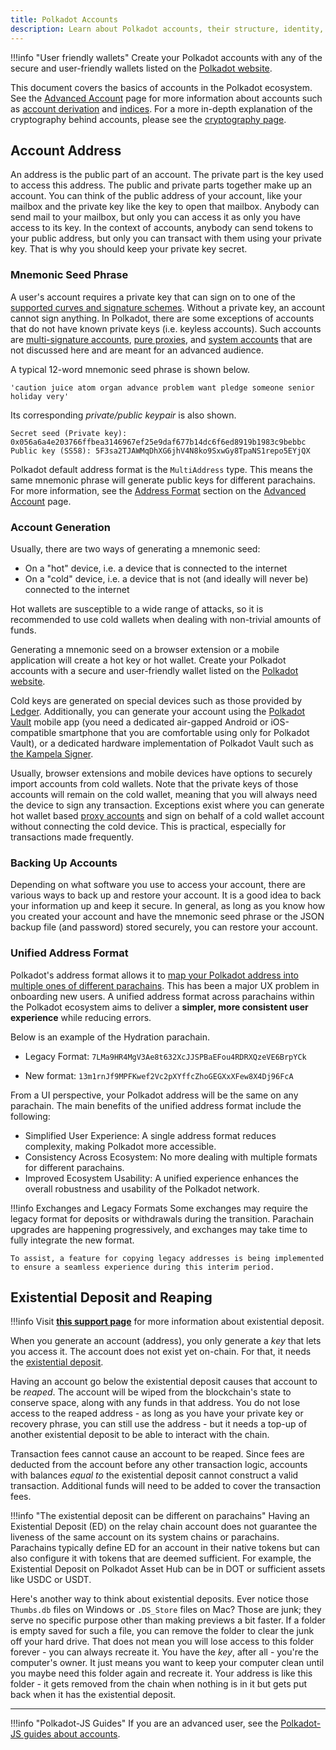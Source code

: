 ```yaml
---
title: Polkadot Accounts
description: Learn about Polkadot accounts, their structure, identity, and how to manage them effectively.
---
```


!!!info "User friendly wallets"
    Create your Polkadot accounts with any of the secure and user-friendly wallets listed on the [Polkadot website](https://www.polkadot.network/ecosystem/wallets/).

This document covers the basics of accounts in the Polkadot ecosystem. See the
[Advanced Account](./learn-account-advanced.md) page for more information about accounts such as
[account derivation](./learn-account-advanced.md#derivation-paths) and
[indices](./learn-account-advanced.md#indices). For a more in-depth explanation of the cryptography
behind accounts, please see the [cryptography page](learn-cryptography.md).

## Account Address

An address is the public part of an account. The private part is the key used to access this
address. The public and private parts together make up an account. You can think of the public
address of your account, like your mailbox and the private key like the key to open that mailbox.
Anybody can send mail to your mailbox, but only you can access it as only you have access to its
key. In the context of accounts, anybody can send tokens to your public address, but only you can
transact with them using your private key. That is why you should keep your private key secret.

### Mnemonic Seed Phrase

A user's account requires a private key that can sign on to one of the
[supported curves and signature schemes](./learn-cryptography.md#session-keys). Without a
private key, an account cannot sign anything. In Polkadot, there are some exceptions of accounts
that do not have known private keys (i.e. keyless accounts). Such accounts are
[multi-signature accounts](./learn-account-multisig.md),
[pure proxies](./learn-proxies-pure.md), and
[system accounts](./learn-account-advanced.md#system-accounts) that are not discussed here and are
meant for an advanced audience.

A typical 12-word mnemonic seed phrase is shown below.

```
'caution juice atom organ advance problem want pledge someone senior holiday very'
```

Its corresponding _private/public keypair_ is also shown.

```
Secret seed (Private key): 0x056a6a4e203766ffbea3146967ef25e9daf677b14dc6f6ed8919b1983c9bebbc
Public key (SS58): 5F3sa2TJAWMqDhXG6jhV4N8ko9SxwGy8TpaNS1repo5EYjQX
```

Polkadot default address format is the `MultiAddress` type. This means the same mnemonic phrase will
generate public keys for different parachains. For more information, see the
[Address Format](./learn-account-advanced.md#address-format) section on the
[Advanced Account](./learn-account-advanced.md) page.

### Account Generation

Usually, there are two ways of generating a mnemonic seed:

- On a "hot" device, i.e. a device that is connected to the internet
- On a "cold" device, i.e. a device that is not (and ideally will never be) connected to the
  internet

Hot wallets are susceptible to a wide range of attacks, so it is recommended to use cold wallets
when dealing with non-trivial amounts of funds.

Generating a mnemonic seed on a browser extension or a mobile application will create a hot key or
hot wallet. Create your Polkadot accounts with a secure and user-friendly wallet listed on the
[Polkadot website](https://www.polkadot.network/ecosystem/wallets/).

Cold keys are generated on special devices such as those provided by [Ledger](../general/ledger.md).
Additionally, you can generate your account using the [Polkadot Vault](../general/polkadot-vault.md)
mobile app (you need a dedicated air-gapped Android or iOS-compatible smartphone that you are
comfortable using only for Polkadot Vault), or a dedicated hardware implementation of Polkadot Vault
such as [the Kampela Signer](https://www.kampe.la/).

Usually, browser extensions and mobile devices have options to securely import accounts from cold
wallets. Note that the private keys of those accounts will remain on the cold wallet, meaning that
you will always need the device to sign any transaction. Exceptions exist where you can generate hot
wallet based [proxy accounts](./learn-proxies.md) and sign on behalf of a cold wallet account
without connecting the cold device. This is practical, especially for transactions made frequently.

### Backing Up Accounts

Depending on what software you use to access your account, there are various ways to back up and
restore your account. It is a good idea to back your information up and keep it secure. In general,
as long as you know how you created your account and have the mnemonic seed phrase or the JSON
backup file (and password) stored securely, you can restore your account.

### Unified Address Format

Polkadot's address format allows it to
[map your Polkadot address into multiple ones of different parachains](./learn-account-advanced.md#address-format).
This has been a major UX problem in onboarding new users. A unified address format across parachains
within the Polkadot ecosystem aims to deliver a **simpler, more consistent user experience** while
reducing errors.

Below is an example of the Hydration parachain.

- Legacy Format: `7LMa9HR4MgV3Ae8t632XcJJSPBaEFou4RDRXQzeVE6BrpYCk`

- New format: `13m1rnJf9MPFKwef2Vc2pXYffcZhoGEGXxXFew8X4Dj96FcA`

From a UI perspective, your Polkadot address will be the same on any parachain. The main benefits of
the unified address format include the following:

- Simplified User Experience: A single address format reduces complexity, making Polkadot more
  accessible.
- Consistency Across Ecosystem: No more dealing with multiple formats for different parachains.
- Improved Ecosystem Usability: A unified experience enhances the overall robustness and usability
  of the Polkadot network.

!!!info Exchanges and Legacy Formats
    Some exchanges may require the legacy format for deposits or withdrawals during the transition.
    Parachain upgrades are happening progressively, and exchanges may take time to fully integrate the
    new format.

    To assist, a feature for copying legacy addresses is being implemented to ensure a seamless experience during this interim period.

## Existential Deposit and Reaping

!!!info
    Visit [**this support page**](https://support.polkadot.network/support/solutions/articles/65000168651-what-is-the-existential-deposit-) for more information about existential deposit.

When you generate an account (address), you only generate a _key_ that lets you access it. The
account does not exist yet on-chain. For that, it needs the
[existential deposit](../general/chain-state-values.md).

Having an account go below the existential deposit causes that account to be _reaped_. The account
will be wiped from the blockchain's state to conserve space, along with any funds in that address.
You do not lose access to the reaped address - as long as you have your private key or recovery
phrase, you can still use the address - but it needs a top-up of another existential deposit to be
able to interact with the chain.

Transaction fees cannot cause an account to be reaped. Since fees are deducted from the account
before any other transaction logic, accounts with balances _equal to_ the existential deposit cannot
construct a valid transaction. Additional funds will need to be added to cover the transaction fees.

!!!info "The existential deposit can be different on parachains"
    Having an Existential Deposit (ED) on the relay chain account does not guarantee the liveness of the same account on its system chains or parachains. Parachains typically define ED for an account in their native tokens but can also configure it with tokens that are deemed sufficient. For example, the Existential Deposit on Polkadot Asset Hub can be in DOT or sufficient assets like USDC or USDT.

Here's another way to think about existential deposits. Ever notice those `Thumbs.db` files on
Windows or `.DS_Store` files on Mac? Those are junk; they serve no specific purpose other than
making previews a bit faster. If a folder is empty saved for such a file, you can remove the folder
to clear the junk off your hard drive. That does not mean you will lose access to this folder
forever - you can always recreate it. You have the _key_, after all - you're the computer's owner.
It just means you want to keep your computer clean until you maybe need this folder again and
recreate it. Your address is like this folder - it gets removed from the chain when nothing is in it
but gets put back when it has the existential deposit.

---

!!!info "Polkadot-JS Guides"
    If you are an advanced user, see the [Polkadot-JS guides about accounts](./learn-guides-accounts.md).
